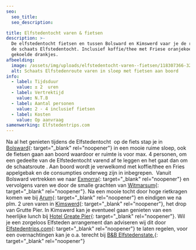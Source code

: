 ```yaml
---
seo:
  seo_title:
  seo_description:

title: Elfstedentocht varen & fietsen
description: >-
  De elfstedentocht fietsen en tussen Bolsward en Kimswerd vaar je de route van
  de schaats Elfstedentocht. Inclusief koffie/thee met Friese oranjekoek en
  gekoelde drankjes.
afbeelding:
  image: /assets/img/uploads/elfstedentocht-varen--fietsen/118307366-3250142975022466-5453276791231964756-o.jpg
  alt: Schaats Elfstedenroute varen in sloep met fietsen aan boord
info:
  - label: Tijdsduur
    value: ± 2  uren
  - label: Vertrektijd
    value: N.T.B
  - label: Aantal personen
    value: 2 - 4 inclusief fietsen
  - label: Kosten
    value: Op aanvraag
samenwerking: Elfstedentrips.com
---
```


Na al het genieten tijdens de Elfstedentocht &nbsp;op de fiets stap je in [Bolsward](https://www.bolsward.nl){: target="_blank" rel="noopener"} in een mooie ruime sloep, ook de fietsen gaan aan boord waardoor er ruimte is voor max. 4 personen, om een gedeelte van de Elfstedentocht varend af te leggen en het gaat dan om de schaatsroute . Aan boord wordt je verwelkomd met koffie/thee en Fries appelgebak en de consumpties onderweg zijn in inbegrepen. &nbsp;Vanuit Bolsward vertrekken we naar&nbsp;[Exmorra](https://nl.wikipedia.org/wiki/Exmorra){: target="\_blank" rel="noopener"} en vervolgens varen we door de smalle grachten van [Witmarsum](https://nl.wikipedia.org/wiki/Witmarsum_&#40;Nederland&#41;){: target="_blank" rel="noopener"}. Na een mooie tocht door hoge rietkragen komen we bij [Arum](https://nl.wikipedia.org/wiki/Arum_&#40;plaats&#41;){: target="\_blank" rel="noopener"}&nbsp;en eindigen we na plm. 2 uren varen in [Kimswerd](https://nl.wikipedia.org/wiki/Kimswerd){: target="\_blank" rel="noopener"}, het drop van Grutte Pier. In Kimswerd kan je eventueel gaan genieten van een heerlijke lunch bij [Hotel Greate Pier](https://www.hotelgreatepier.nl){: target="\_blank" rel="noopener"}. Wil je een zorgeloos Elfsteden arrangement dan adviseren wij dit door [Elfstedentrips.com](https://www.elfstedentrips.com){: target="\_blank" rel="noopener"}&nbsp;te laten regelen, voor een overnachtingen kan je o.a. terecht bij [B&B Elfstedenstate.](https://elfstedenstate.nl){: target="\_blank" rel="noopener"}
